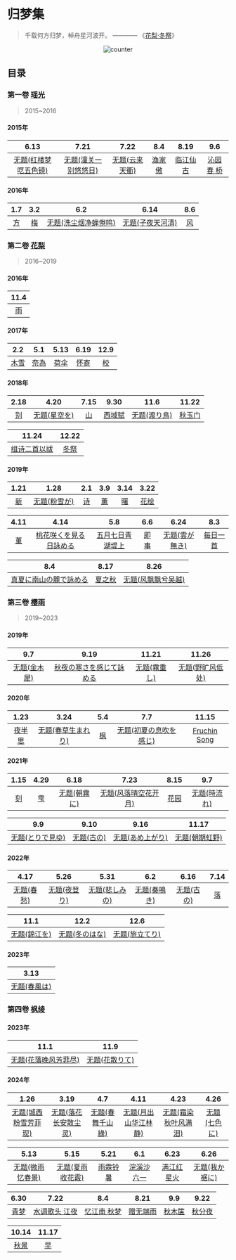 # 归梦集
> 千载何方归梦，棹舟星河波开。 ———— 《[花梨·冬祭](花梨.md#冬祭)》

<div align="center">

  ![counter](https://counter.seku.su/cmoe?name=kujmung&theme=mbs)

</div>

## 目录

### 第一卷 [瑶光](瑶光.md)
> 2015~2016

#### 2015年
|  6.13  |  7.21  |  7.22  |  8.4  |  8.19  |  9.6  |
| :---: | :---: | :---: | :---: | :---: | :---: |
|  [无题(红楼梦呓五色镜)](瑶光.md#无题红楼梦呓五色镜)  |  [无题(潼关一别悠悠日)](瑶光.md#无题潼关一别悠悠日)  |  [无题(云来天衢)](瑶光.md#无题云来天衢)  |  [渔家傲](瑶光.md#渔家傲)  |  [临江仙 古](瑶光.md#临江仙-古)  |  [沁园春 桥](瑶光.md#沁园春-桥)  |

#### 2016年
|  1.7  |  3.2  |  6.2  |  6.14  |  8.6  |
| :---: | :---: | :---: | :---: | :---: |
|  [方](瑶光.md#方)  |  [梅](瑶光.md#梅)  |  [无题(洗尘烟净蝉倦鸣)](瑶光.md#无题洗尘烟净蝉倦鸣)  |  [无题(子夜天河清)](瑶光.md#无题子夜天河清)  |  [风](瑶光.md#风)  |

### 第二卷 [花梨](花梨.md)
> 2016~2019

#### 2016年
|  11.4  |
| :---: |
|  [雨](花梨.md#雨)  |

#### 2017年

|  2.2  |  5.1  |  5.13  |  6.19  |  12.9  |
| :---: | :---: | :---: | :---: | :---: |
|  [木雪](花梨.md#木雪)  |  [奈為](花梨.md#奈為)  |  [荷伞](花梨.md#荷伞)  |  [怀寄](花梨.md#怀寄)  |  [校](花梨.md#校)  |

#### 2018年

|  2.18  |  4.20  |  7.15  |  9.30  |  11.6  |  11.22  |
| :---: | :---: | :---: | :---: | :---: | :---: |
|  [别](花梨.md#别)  |  [无题(星空を)](花梨.md#无题星空を)  |  [山](花梨.md#山)  |  [西域赋](花梨.md#西域赋)  |  [无题(渡り鳥)](花梨.md#无题渡り鳥)  |  [秋玉门](花梨.md#秋玉门)  |

|  11.24  |  12.22  |
| :---: | :---: |
|  [组诗二首以祓](花梨.md#组诗二首以祓)  |  [冬祭](花梨.md#冬祭)  |

#### 2019年

|  1.21  |  1.28  |  2.1  |  3.9  |  3.14  |  3.22  |
| :---: | :---: | :---: | :---: | :---: | :---: |
|  [新](花梨.md#新)  |  [无题(粉雪が)](花梨.md#无题粉雪が)  |  [诗](花梨.md#诗)  |  [薰](花梨.md#薰)  |  [曙](花梨.md#曙)  |  [花绘](花梨.md#花绘)  |

|  4.11  |  4.14  |  5.8  |  6.6  |  6.24  |  8.3  |
| :---: | :---: | :---: | :---: | :---: | :---: |
|  [堇](花梨.md#堇)  |  [桃花咲くを見る日詠める](花梨.md#桃花咲くを見る日詠める)  |  [五月七日青湖堤上](花梨.md#五月七日青湖堤上)  |  [即事](花梨.md#即事)  |  [无题(雲が無き)](花梨.md#无题雲が無き)  |  [每日一首](花梨.md#每日一首)  |

|  8.4  |  8.17  |  8.26  |
| :---: | :---: | :---: |
|  [真夏に南山の麓で詠める](花梨.md#真夏に南山の麓で詠める)  |  [夏之秋](花梨.md#夏之秋)  |  [无题(风飘飘兮吴越)](花梨.md#无题风飘飘兮吴越)  |

### 第三卷 [樱雨](樱雨.md)
> 2019~2023

#### 2019年

|  9.7  |  9.19  |  11.21  |  11.26  |
| :---: | :---: | :---: | :---: |
|  [无题(金木犀)](樱雨.md#无题金木犀)  |  [秋夜の寒さを感じて詠める](樱雨.md#秋夜の寒さを感じて詠める)  |  [无题(霧重し)](樱雨.md#无题霧重し)  |  [无题(野旷风低处)](樱雨.md#无题野旷风低处)  |

#### 2020年

|  1.23  |  3.24  |  5.4  |  7.7  |  11.15  |
| :---: | :---: | :---: | :---: | :---: |
|  [夜半思](樱雨.md#夜半思)  |  [无题(春草生まれり)](樱雨.md#无题春草生まれり)  |  [枫](樱雨.md#枫)  |  [无题(初夏の息吹を感じ)](樱雨.md#无题初夏の息吹を感じ)  |  [Fruchin Song](樱雨.md#fruchin-song)  |

#### 2021年

|  1.15  |  4.29  |  6.18  |  7.23  |  8.15  |  9.7  |
| :---: | :---: | :---: | :---: | :---: | :---: |
|  [刻](樱雨.md#刻)  |  [雫](樱雨.md#雫)  |  [无题(朝霧に)](樱雨.md#无题朝霧に)  |  [无题(风落晴空花开月)](樱雨.md#无题风落晴空花开月)  |  [花园](樱雨.md#花园)  |  [无题(時流れ)](樱雨.md#无题時流れ)  |

|  9.9  |  9.10  |  9.16  |  11.17  |
| :---: | :---: | :---: | :---: |
|  [无题(とりで見ゆ)](樱雨.md#无题とりで見ゆ)  |  [无题(古の)](樱雨.md#无题古の)  |  [无题(あめ上がり)](樱雨.md#无题あめ上がり)  |  [无题(朝期虹野)](樱雨.md#无题朝期虹野)  |

#### 2022年

|  4.17  |  5.26  |  5.31  |  6.2  |  6.16  |  7.14  |
| :---: | :---: | :---: | :---: | :---: | :---: |
|  [无题(春愁)](樱雨.md#无题春愁)  |  [无题(夜登り)](樱雨.md#无题夜登り)  |  [无题(悲しみの)](樱雨.md#无题悲しみの)  |  [无题(奏鳴き)](樱雨.md#无题奏鳴き)  |  [无题(古の)](樱雨.md#无题古の-1)  |  [落](樱雨.md#落)  |

|  11.1  |  12.2  |  12.6  |
| :---: | :---: | :---: |
|  [无题(錦江を)](樱雨.md#无题錦江を)  |  [无题(冬のはな)](樱雨.md#无题冬のはな)  |  [无题(旅立てり)](樱雨.md#无题旅立てり)  |

#### 2023年

|  3.13  |
| :---: |
|  [无题(春風は)](樱雨.md#无题春風は)  |

### 第四卷 [枫绫](枫绫.md)

#### 2023年

|  11.1  |  11.9  |
| :---: | :---: |
|  [无题(花落晚风芳菲尽)](枫绫.md#无题花落晚风芳菲尽)  |  [无题(花散りて)](枫绫.md#无题花散りて)  |

#### 2024年

|  1.26  |  3.19  |  4.7  |  4.11  |  4.23  |  4.26  |
| :---: | :---: | :---: | :---: | :---: | :---: |
|  [无题(城西粉雪芳菲现)](枫绫.md#无题城西粉雪芳菲现)  |  [无题(落花长安散尘灵)](枫绫.md#无题落花长安散尘灵)  |  [无题(春舞千山綠)](枫绫.md#无题春舞千山綠)  |  [无题(月出山华江林静)](枫绫.md#无题月出山华江林静)  |  [无题(霜染秋叶风满泪)](枫绫.md#无题霜染秋叶风满泪)  |  [无题(七色に)](枫绫.md#无题七色に)  |

|  5.13  |  5.15  |  5.21  |  6.1  |  6.23  |  6.26  |
| :---: | :---: | :---: | :---: | :---: | :---: |
|  [无题(微雨忆春景)](枫绫.md#无题微雨忆春景)  |  [无题(夏雨收花霰)](枫绫.md#无题夏雨收花霰)  |  [雨霖铃 暑](枫绫.md#雨霖铃-暑)  |  [浣溪沙 六一](枫绫.md#浣溪沙-六一)  |  [满江红 星火](枫绫.md#满江红-星火)  |  [无题(我か裾に)](枫绫.md#无题我か裾に)  |

|  6.30  |  7.22  |  8.4  |  8.21  |  9.9  |  9.22  |
| :---: | :---: | :---: | :---: | :---: | :---: |
|  [青梦](枫绫.md#青梦)  |  [水调歌头 江夜](枫绫.md#水调歌头-江夜)  |  [忆江南 秋梦](枫绫.md#忆江南-秋梦)  |  [赠无端雨](枫绫.md#赠无端雨)  |  [秋木箧](枫绫.md#秋木箧)  |  [秋分夜](枫绫.md#秋分夜)  |

|  10.14  |  11.17  |
| :---: | :---: |
|  [秋景](枫绫.md#秋景)  |  [早](枫绫.md#早)  |
